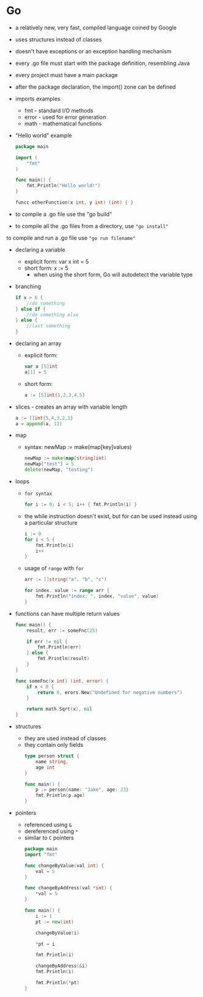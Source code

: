# Go
- a relatively new, very fast, compiled language coined by Google

- uses structures instead of classes

- doesn't have exceptions or an exception handling mechanism

- every .go file must start with the package definition, resembling Java

- every project must have a main package

- after the package declaration, the import() zone can be defined
        
- imports examples
    - fmt - standard I/O methods
    - error - used for error generation
    - math - mathematical functions

- "Hello world" example
    ```go
    package main

    import (
        "fmt"
    )

    func main() {
        fmt.Println("Hello world!")
    }

    funcc otherFunction(x int, y int) (int) { }
    ```

- to compile a .go file use the "go build"

- to compile all the .go files from a directory, use `"go install"`

to compile and run a .go file use `"go run filename"`
    
- declaring a variable
    - explicit form: var x int = 5
    - short form: x := 5
        - when using the short form, Go will autodetect the variable type
    
- branching
    ```go
    if x > 6 {
        //do something
    } else if {
        //do something else
    } else {
        //last something
    }
    ```

- declaring an array 
    - explicit form: 
        ```go
        var a [5]int
        a[1] = 5
        ```
        
    - short form:
        ```go
        a := [5]int{1,2,3,4,5}
        ```

- slices - creates an array with variable length
    ```go
    a := []int{5,4,3,2,1}
    a = append(a, 13)
    ```
        
- map
    - syntax: newMap := make(map[key]values)
        ```go
        newMap := make(map[string]int)
        newMap["test"] = 5
        delete(newMap, "testing")
        ```
    
- loops
    - `for syntax` 
        ```go
        for i := 0; i < 5; i++ { fmt.Println(i) }
        ```

    - the while instruction doesn't exist, but for can be used instead using a particular structure
        ```go
        i := 0
        for i < 5 {
            fmt.Println(i)
            i++
        }
        ```

    - usage of `range` with `for`
        ```go
        arr := []string("a", "b", "c")

        for index, value := range arr {
            fmt.Println("index: ", index, "value", value)
        }
        ```
    
- functions can have multiple return values
    ```go
    func main() {
        result, err := someFnc(25)

        if err != nil {
            fmt.Println(err)
        } else {
            fmt.Println(result)
        }
    }

    func someFnc(x int) (int, error) { 
        if x < 0 {
            return 0, erors.New("Undefined for negative numbers")
        }

        return math.Sqrt(x), nil
    }
    ```

- structures
    - they are used instead of classes
    - they contain only fields
        ```go
        type person struct {
            name string,
            age int
        }

        func main() {
            p := person{name: "Jake", age: 23}
            fmt.Println(p.age)
        }
        ```

- pointers
    - referenced using `&`
    - dereferenced using `*`
    - similar to `C` pointers
        ```go 
        package main
        import "fmt"

        func changeByValue(val int) {
            val = 5
        }

        func changeByAddress(val *int) {
            *val = 5
        }

        func main() {
            i := 1
            pt := new(int)

            changeByValue(i)

            *pt = i

            fmt.Println(i)

            changeByAddress(&i)
            fmt.Println(i)

            fmt.Println(*pt)
        }
        ```

